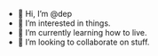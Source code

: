 - 👋 Hi, I’m @dep
- 👀 I’m interested in things.
- 🌱 I’m currently learning how to live.
- 💞️ I’m looking to collaborate on stuff.

<!---
dep/dep is a ✨ special ✨ repository because its `README.md` (this file) appears on your GitHub profile.
You can click the Preview link to take a look at your changes.
--->
